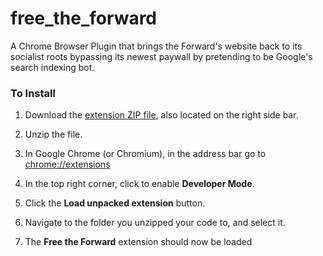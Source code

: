 # free_the_forward
A Chrome Browser Plugin that brings the Forward's website back to its socialist roots bypassing its newest paywall by pretending to be Google's search indexing bot.

### To Install

 1. Download the [extension ZIP file](https://github.com/rneiss/free_the_forward/archive/master.zip), also located on the right side bar.

 2. Unzip the file.

 3. In Google Chrome (or Chromium), in the address bar go to [chrome://extensions](chrome://extensions)

 4. In the top right corner, click to enable **Developer Mode**.

 5. Click the **Load unpacked extension** button.

 6. Navigate to the folder you unzipped your code to, and select it.

 7. The **Free the Forward** extension should now be loaded

